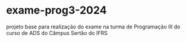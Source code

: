 # exame-prog3-2024

projeto base para realização do exame na turma de Programação III do curso de ADS do Câmpus Sertão do IFRS
